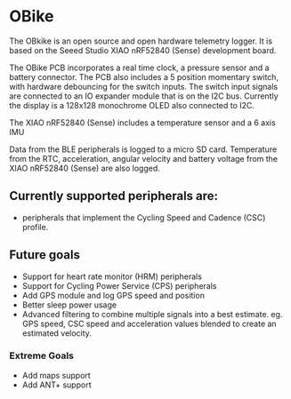 # OBike
The OBkike is an open source and open hardware telemetry logger.
It is based on the Seeed Studio XIAO nRF52840 (Sense) development board.

The OBike PCB incorporates a real time clock, a pressure sensor and a battery connector.
The PCB also includes a 5 position momentary switch, with  hardware debouncing for the switch inputs.
The switch input signals are connected to an IO expander module that is on the I2C bus.
Currently the display is a 128x128 monochrome OLED also connected to I2C.

The XIAO nRF52840 (Sense) includes a temperature sensor and a 6 axis IMU

Data from the BLE peripherals is logged to a micro SD card. Temperature from the RTC, acceleration, angular velocity and battery voltage from the XIAO nRF52840 (Sense) are also logged.

## Currently supported peripherals are:
- peripherals that implement the Cycling Speed and Cadence (CSC) profile.

## Future goals
- Support for heart rate monitor (HRM) peripherals
- Support for Cycling Power Service (CPS) peripherals
- Add GPS module and log GPS speed and position
- Better sleep power usage
- Advanced filtering to combine multiple signals into a best estimate. eg. GPS speed, CSC speed and acceleration values blended to create an estimated velocity.

### Extreme Goals
- Add maps support
- Add ANT+ support